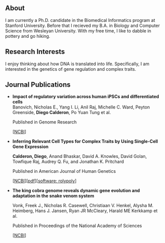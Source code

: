 ## About

I am currently a Ph.D. candidate in the Biomedical Informatics program at Stanford University. Before that I recieved my B.A. in Biology and Computer Science from Wesleyan University. With my free time, I like to dabble in pottery and go hiking.

## Research Interests

I enjoy thinking about how DNA is translated into life. Specifically, I am interested in the genetics of gene regulation and complex traits.

## Journal Publications


+ **Impact of regulatory variation across human iPSCs and differentiated cells**<br/>
   Banovich, Nicholas E., Yang I. Li, Anil Raj, Michelle C. Ward, Peyton Greenside, **Diego Calderon**, Po Yuan Tung et al.

   Published in Genome Research

   [[NCBI](https://www.ncbi.nlm.nih.gov/pubmed/29208628)]


+ **Inferring Relevant Cell Types for Complex Traits by Using Single-Cell Gene Expression**

   **Calderon, Diego**, Anand Bhaskar, David A. Knowles, David Golan, Towfique Raj, Audrey Q. Fu, and Jonathan K. Pritchard

   Published in American Journal of Human Genetics

   [[NCBI](https://www.ncbi.nlm.nih.gov/pubmed/29106824)][[pdf](1-s2.0-S0002929717303786-main.pdf)][[software: rolypoly](https://cran.r-project.org/package=rolypoly)]

+ **The king cobra genome reveals dynamic gene evolution and adaptation in the snake venom system**

  Vonk, Freek J., Nicholas R. Casewell, Christiaan V. Henkel, Alysha M. Heimberg, Hans J. Jansen, Ryan JR McCleary, Harald ME Kerkkamp et al.

  Published in Proceedings of the National Academy of Sciences

  [[NCBI](https://www.ncbi.nlm.nih.gov/pubmed/24297900)]

